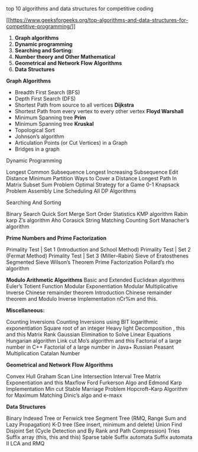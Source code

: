 top 10 algorithms and data structures for competitive coding

[[https://www.geeksforgeeks.org/top-algorithms-and-data-structures-for-competitive-programming/]]


1.  **Graph algorithms**
2.  **Dynamic programming**
3.  **Searching and Sorting:**
4.  **Number theory and Other Mathematical**
5.  **Geometrical and Network Flow Algorithms**
6.  **Data Structures**




**Graph Algorithms**

- Breadth First Search (BFS)
- Depth First Search (DFS)
- Shortest Path from source to all vertices **Dijkstra**
- Shortest Path from every vertex to every other vertex **Floyd Warshall**
- Minimum Spanning tree **Prim**
- Minimum Spanning tree **Kruskal**
- Topological Sort
- Johnson’s algorithm
- Articulation Points (or Cut Vertices) in a Graph
- Bridges in a graph


Dynamic Programming

Longest Common Subsequence
Longest Increasing Subsequence
Edit Distance
Minimum Partition
Ways to Cover a Distance
Longest Path In Matrix
Subset Sum Problem
Optimal Strategy for a Game
0-1 Knapsack Problem
Assembly Line Scheduling
All DP Algorithms
 

Searching And Sorting

Binary Search
Quick Sort
Merge Sort
Order Statistics
KMP algorithm
Rabin karp
Z’s algorithm
Aho Corasick String Matching
Counting Sort
Manacher’s algorithm


**Prime Numbers and Prime Factorization**

Primality Test | Set 1 (Introduction and School Method)
Primality Test | Set 2 (Fermat Method)
Primality Test | Set 3 (Miller–Rabin)
Sieve of Eratosthenes
Segmented Sieve
Wilson’s Theorem
Prime Factorization
Pollard’s rho algorithm

**Modulo Arithmetic Algorithms**
Basic and Extended Euclidean algorithms
Euler’s Totient Function
Modular Exponentiation
Modular Multiplicative Inverse
Chinese remainder theorem Introduction
Chinese remainder theorem and Modulo Inverse Implementation
nCr%m and this.

**Miscellaneous:**

Counting Inversions
Counting Inversions using BIT
logarithmic exponentiation
Square root of an integer
Heavy light Decomposition , this and this
Matrix Rank
Gaussian Elimination to Solve Linear Equations
Hungarian algorithm
Link cut
Mo’s algorithm and this
Factorial of a large number in C++
Factorial of a large number in Java+
Russian Peasant Multiplication
Catalan Number


**Geometrical and Network Flow Algorithms**

Convex Hull
Graham Scan
Line Intersection
Interval Tree
Matrix Exponentiation and this
Maxflow Ford Furkerson Algo and Edmond Karp Implementation
Min cut
Stable Marriage Problem
Hopcroft–Karp Algorithm for Maximum Matching
Dinic’s algo and e-maxx





**Data Structures**

Binary Indexed Tree or Fenwick tree
Segment Tree (RMQ, Range Sum and Lazy Propagation)
K-D tree (See insert, minimum and delete)
Union Find Disjoint Set (Cycle Detection and By Rank and Path Compression)
Tries
Suffix array (this, this and this)
Sparse table
Suffix automata
Suffix automata II
LCA and RMQ



